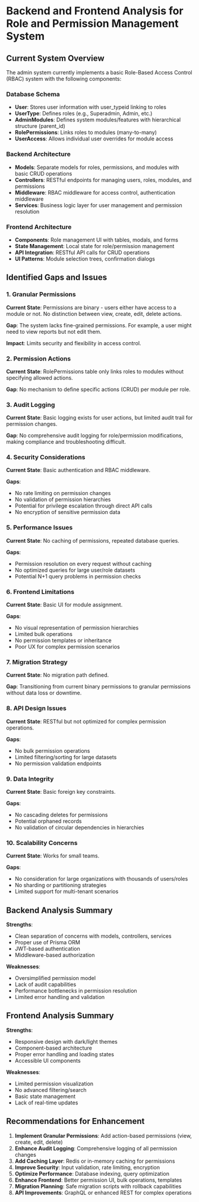 # Backend and Frontend Analysis for Role and Permission Management System

## Current System Overview

The admin system currently implements a basic Role-Based Access Control (RBAC) system with the following components:

### Database Schema
- **User**: Stores user information with user_typeid linking to roles
- **UserType**: Defines roles (e.g., Superadmin, Admin, etc.)
- **AdminModules**: Defines system modules/features with hierarchical structure (parent_id)
- **RolePermissions**: Links roles to modules (many-to-many)
- **UserAccess**: Allows individual user overrides for module access

### Backend Architecture
- **Models**: Separate models for roles, permissions, and modules with basic CRUD operations
- **Controllers**: RESTful endpoints for managing users, roles, modules, and permissions
- **Middleware**: RBAC middleware for access control, authentication middleware
- **Services**: Business logic layer for user management and permission resolution

### Frontend Architecture
- **Components**: Role management UI with tables, modals, and forms
- **State Management**: Local state for role/permission management
- **API Integration**: RESTful API calls for CRUD operations
- **UI Patterns**: Module selection trees, confirmation dialogs

## Identified Gaps and Issues

### 1. Granular Permissions
**Current State**: Permissions are binary - users either have access to a module or not. No distinction between view, create, edit, delete actions.

**Gap**: The system lacks fine-grained permissions. For example, a user might need to view reports but not edit them.

**Impact**: Limits security and flexibility in access control.

### 2. Permission Actions
**Current State**: RolePermissions table only links roles to modules without specifying allowed actions.

**Gap**: No mechanism to define specific actions (CRUD) per module per role.

### 3. Audit Logging
**Current State**: Basic logging exists for user actions, but limited audit trail for permission changes.

**Gap**: No comprehensive audit logging for role/permission modifications, making compliance and troubleshooting difficult.

### 4. Security Considerations
**Current State**: Basic authentication and RBAC middleware.

**Gaps**:
- No rate limiting on permission changes
- No validation of permission hierarchies
- Potential for privilege escalation through direct API calls
- No encryption of sensitive permission data

### 5. Performance Issues
**Current State**: No caching of permissions, repeated database queries.

**Gaps**:
- Permission resolution on every request without caching
- No optimized queries for large user/role datasets
- Potential N+1 query problems in permission checks

### 6. Frontend Limitations
**Current State**: Basic UI for module assignment.

**Gaps**:
- No visual representation of permission hierarchies
- Limited bulk operations
- No permission templates or inheritance
- Poor UX for complex permission scenarios

### 7. Migration Strategy
**Current State**: No migration path defined.

**Gap**: Transitioning from current binary permissions to granular permissions without data loss or downtime.

### 8. API Design Issues
**Current State**: RESTful but not optimized for complex permission operations.

**Gaps**:
- No bulk permission operations
- Limited filtering/sorting for large datasets
- No permission validation endpoints

### 9. Data Integrity
**Current State**: Basic foreign key constraints.

**Gaps**:
- No cascading deletes for permissions
- Potential orphaned records
- No validation of circular dependencies in hierarchies

### 10. Scalability Concerns
**Current State**: Works for small teams.

**Gaps**:
- No consideration for large organizations with thousands of users/roles
- No sharding or partitioning strategies
- Limited support for multi-tenant scenarios

## Backend Analysis Summary

**Strengths**:
- Clean separation of concerns with models, controllers, services
- Proper use of Prisma ORM
- JWT-based authentication
- Middleware-based authorization

**Weaknesses**:
- Oversimplified permission model
- Lack of audit capabilities
- Performance bottlenecks in permission resolution
- Limited error handling and validation

## Frontend Analysis Summary

**Strengths**:
- Responsive design with dark/light themes
- Component-based architecture
- Proper error handling and loading states
- Accessible UI components

**Weaknesses**:
- Limited permission visualization
- No advanced filtering/search
- Basic state management
- Lack of real-time updates

## Recommendations for Enhancement

1. **Implement Granular Permissions**: Add action-based permissions (view, create, edit, delete)
2. **Enhance Audit Logging**: Comprehensive logging of all permission changes
3. **Add Caching Layer**: Redis or in-memory caching for permissions
4. **Improve Security**: Input validation, rate limiting, encryption
5. **Optimize Performance**: Database indexing, query optimization
6. **Enhance Frontend**: Better permission UI, bulk operations, templates
7. **Migration Planning**: Safe migration scripts with rollback capabilities
8. **API Improvements**: GraphQL or enhanced REST for complex operations